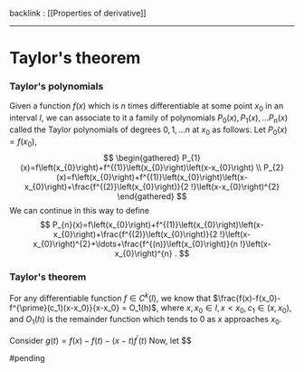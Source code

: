 backlink : [[Properties of derivative]]

---
# Taylor's theorem
### Taylor's polynomials
Given a function $f(x)$ which is $n$ times differentiable at some point $x_{0}$ in an interval $I$, we can associate to it a family of polynomials $P_{0}(x), P_{1}(x), \ldots P_{n}(x)$ called the Taylor polynomials of degrees $0,1, \ldots n$ at $x_{0}$ as follows.
Let $P_{0}(x)=f\left(x_{0}\right)$,
$$
\begin{gathered}
P_{1}(x)=f\left(x_{0}\right)+f^{(1)}\left(x_{0}\right)\left(x-x_{0}\right) \\
P_{2}(x)=f\left(x_{0}\right)+f^{(1)}\left(x_{0}\right)\left(x-x_{0}\right)+\frac{f^{(2)}\left(x_{0}\right)}{2 !}\left(x-x_{0}\right)^{2}
\end{gathered}
$$
We can continue in this way to define
$$
P_{n}(x)=f\left(x_{0}\right)+f^{(1)}\left(x_{0}\right)\left(x-x_{0}\right)+\frac{f^{(2)}\left(x_{0}\right)}{2 !}\left(x-x_{0}\right)^{2}+\ldots+\frac{f^{(n)}\left(x_{0}\right)}{n !}\left(x-x_{0}\right)^{n} .
$$

### Taylor's theorem
For any differentiable function $f\in C^{k}(I)$, we know that $\frac{f(x)-f(x_0)-f^{\prime}(c_1)(x-x_0)}{x-x_0} = O_1(h)$, where $x,x_0\in I, x<x_0, c_1\in(x,x_0)$, and $O_1(h)$ is the remainder function which tends to $0$ as $x$ approaches $x_0$.

Consider $g(t) = f(x) - f(t) - (x-t)f^{\prime}(t)$
Now, let $$

#pending 
